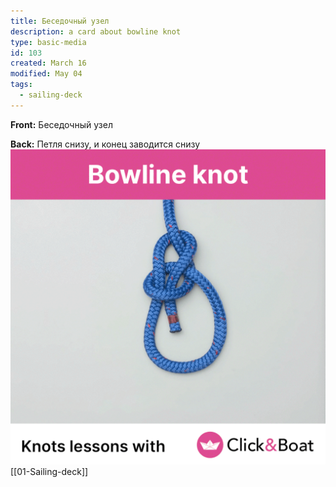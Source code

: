 ```yaml
---
title: Беседочный узел
description: a card about bowline knot
type: basic-media
id: 103
created: March 16
modified: May 04
tags:
  - sailing-deck
---
```

**Front:**
Беседочный узел

**Back:**
Петля снизу, и конец заводится снизу
![](bowline-knot.gif)
[[01-Sailing-deck]]